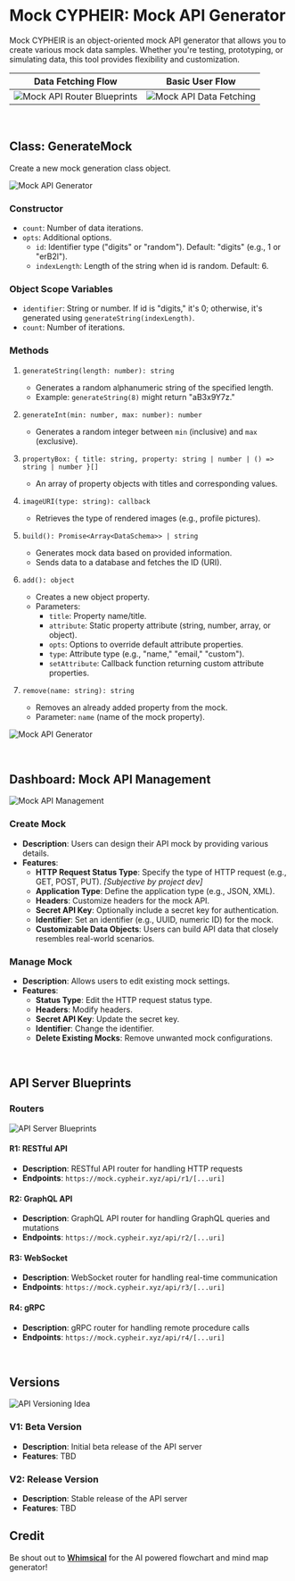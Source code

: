 # Mock CYPHEIR: Mock API Generator

Mock CYPHEIR is an object-oriented mock API generator that allows you to create various mock data samples. Whether you're testing, prototyping, or simulating data, this tool provides flexibility and customization.

| Data Fetching Flow                                         | Basic User Flow                                     |
| ---------------------------------------------------------- | --------------------------------------------------- |
| ![Mock API Router Blueprints](./api-server-blueprints.png) | ![Mock API Data Fetching](./data-fetching-flow.png) |

<br/>

## Class: GenerateMock

Create a new mock generation class object.

![Mock API Generator](./mock-api-mind-map.png)

### Constructor

-   `count`: Number of data iterations.
-   `opts`: Additional options.
    -   `id`: Identifier type ("digits" or "random"). Default: "digits" (e.g., 1 or "erB2l").
    -   `indexLength`: Length of the string when id is random. Default: 6.

### Object Scope Variables

-   `identifier`: String or number. If id is "digits," it's 0; otherwise, it's generated using `generateString(indexLength)`.
-   `count`: Number of iterations.

### Methods

1. `generateString(length: number): string`

    - Generates a random alphanumeric string of the specified length.
    - Example: `generateString(8)` might return "aB3x9Y7z."

2. `generateInt(min: number, max: number): number`

    - Generates a random integer between `min` (inclusive) and `max` (exclusive).

3. `propertyBox: { title: string, property: string | number | () => string | number }[]`

    - An array of property objects with titles and corresponding values.

4. `imageURI(type: string): callback`

    - Retrieves the type of rendered images (e.g., profile pictures).

5. `build(): Promise<Array<DataSchema>> | string`

    - Generates mock data based on provided information.
    - Sends data to a database and fetches the ID (URI).

6. `add(): object`

    - Creates a new object property.
    - Parameters:
        - `title`: Property name/title.
        - `attribute`: Static property attribute (string, number, array, or object).
        - `opts`: Options to override default attribute properties.
        - `type`: Attribute type (e.g., "name," "email," "custom").
        - `setAttribute`: Callback function returning custom attribute properties.

7. `remove(name: string): string`
    - Removes an already added property from the mock.
    - Parameter: `name` (name of the mock property).

![Mock API Generator](./mock-generator-concept-idea.png)

<br/>

## Dashboard: Mock API Management

![Mock API Management](./mock-management-mind-map.png)

### Create Mock

-   **Description**: Users can design their API mock by providing various details.
-   **Features**:
    -   **HTTP Request Status Type**: Specify the type of HTTP request (e.g., GET, POST, PUT). _[Subjective by project dev]_
    -   **Application Type**: Define the application type (e.g., JSON, XML).
    -   **Headers**: Customize headers for the mock API.
    -   **Secret API Key**: Optionally include a secret key for authentication.
    -   **Identifier**: Set an identifier (e.g., UUID, numeric ID) for the mock.
    -   **Customizable Data Objects**: Users can build API data that closely resembles real-world scenarios.

### Manage Mock

-   **Description**: Allows users to edit existing mock settings.
-   **Features**:
    -   **Status Type**: Edit the HTTP request status type.
    -   **Headers**: Modify headers.
    -   **Secret API Key**: Update the secret key.
    -   **Identifier**: Change the identifier.
    -   **Delete Existing Mocks**: Remove unwanted mock configurations.

<br/>

## API Server Blueprints

### Routers

![API Server Blueprints](./api-server-blueprints.png)

#### R1: RESTful API

-   **Description**: RESTful API router for handling HTTP requests
-   **Endpoints**: `https://mock.cypheir.xyz/api/r1/[...uri]`

#### R2: GraphQL API

-   **Description**: GraphQL API router for handling GraphQL queries and mutations
-   **Endpoints**: `https://mock.cypheir.xyz/api/r2/[...uri]`

#### R3: WebSocket

-   **Description**: WebSocket router for handling real-time communication
-   **Endpoints**: `https://mock.cypheir.xyz/api/r3/[...uri]`

#### R4: gRPC

-   **Description**: gRPC router for handling remote procedure calls
-   **Endpoints**: `https://mock.cypheir.xyz/api/r4/[...uri]`

<br />

## Versions

![API Versioning Idea](./api-versioning-idea.png)

### V1: Beta Version

-   **Description**: Initial beta release of the API server
-   **Features**: TBD

### V2: Release Version

-   **Description**: Stable release of the API server
-   **Features**: TBD

## Credit

Be shout out to <a href="https://whimsical.com/" style="font-weight: 600;">Whimsical</a> for the AI powered flowchart and mind map generator!
